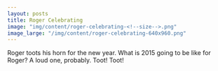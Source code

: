 ```yaml
---
layout: posts
title: Roger Celebrating
image: "img/content/roger-celebrating-<!--size-->.png"
image_large: "/img/content/roger-celebrating-640x960.png"
---
```


Roger toots his horn for the new year. What is 2015 going to be like for Roger? A loud one, probably. Toot! Toot!